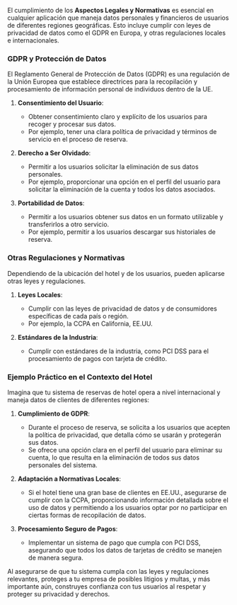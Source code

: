 El cumplimiento de los **Aspectos Legales y Normativas** es esencial en cualquier aplicación que maneja datos personales y financieros de usuarios de diferentes regiones geográficas. Esto incluye cumplir con leyes de privacidad de datos como el GDPR en Europa, y otras regulaciones locales e internacionales.

### GDPR y Protección de Datos

El Reglamento General de Protección de Datos (GDPR) es una regulación de la Unión Europea que establece directrices para la recopilación y procesamiento de información personal de individuos dentro de la UE.

1. **Consentimiento del Usuario**:
   
   * Obtener consentimiento claro y explícito de los usuarios para recoger y procesar sus datos.
   * Por ejemplo, tener una clara política de privacidad y términos de servicio en el proceso de reserva.
1. **Derecho a Ser Olvidado**:
   
   * Permitir a los usuarios solicitar la eliminación de sus datos personales.
   * Por ejemplo, proporcionar una opción en el perfil del usuario para solicitar la eliminación de la cuenta y todos los datos asociados.
1. **Portabilidad de Datos**:
   
   * Permitir a los usuarios obtener sus datos en un formato utilizable y transferirlos a otro servicio.
   * Por ejemplo, permitir a los usuarios descargar sus historiales de reserva.

### Otras Regulaciones y Normativas

Dependiendo de la ubicación del hotel y de los usuarios, pueden aplicarse otras leyes y regulaciones.

1. **Leyes Locales**:
   
   * Cumplir con las leyes de privacidad de datos y de consumidores específicas de cada país o región.
   * Por ejemplo, la CCPA en California, EE.UU.
1. **Estándares de la Industria**:
   
   * Cumplir con estándares de la industria, como PCI DSS para el procesamiento de pagos con tarjeta de crédito.

### Ejemplo Práctico en el Contexto del Hotel

Imagina que tu sistema de reservas de hotel opera a nivel internacional y maneja datos de clientes de diferentes regiones:

1. **Cumplimiento de GDPR**:
   
   * Durante el proceso de reserva, se solicita a los usuarios que acepten la política de privacidad, que detalla cómo se usarán y protegerán sus datos.
   * Se ofrece una opción clara en el perfil del usuario para eliminar su cuenta, lo que resulta en la eliminación de todos sus datos personales del sistema.
1. **Adaptación a Normativas Locales**:
   
   * Si el hotel tiene una gran base de clientes en EE.UU., asegurarse de cumplir con la CCPA, proporcionando información detallada sobre el uso de datos y permitiendo a los usuarios optar por no participar en ciertas formas de recopilación de datos.
1. **Procesamiento Seguro de Pagos**:
   
   * Implementar un sistema de pago que cumpla con PCI DSS, asegurando que todos los datos de tarjetas de crédito se manejen de manera segura.

Al asegurarse de que tu sistema cumpla con las leyes y regulaciones relevantes, proteges a tu empresa de posibles litigios y multas, y más importante aún, construyes confianza con tus usuarios al respetar y proteger su privacidad y derechos.
